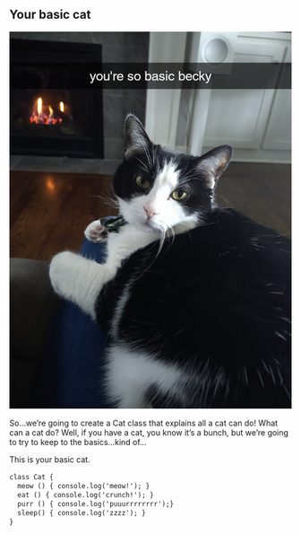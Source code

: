 <!-- layout: page
title: "Your Basic Cat"
permalink: /your-basic-cat/ -->

## Your basic cat

![your basic cat](./images/basicBecky.jpg?raw=true)

So…we’re going to create a Cat class that explains all a cat can do! What can a cat do? Well, if you have a cat, you know it’s a bunch, but we’re going to try to keep to the basics…kind of…

This is your basic cat.

```
class Cat {
  meow () { console.log('meow!'); }
  eat () { console.log('crunch!'); }
  purr () { console.log('puuurrrrrrrr');}
  sleep() { console.log('zzzz'); }
}
```